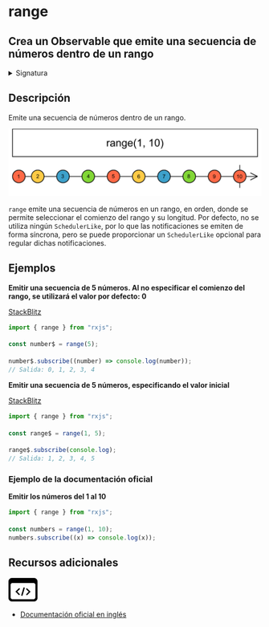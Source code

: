 # range

<h2 class="subtitle"> Crea un Observable que emite una secuencia de números dentro de un rango
</h2>

<details>
<summary>Signatura</summary>

### Firma

`range(start: number = 0, count?: number, scheduler?: SchedulerLike): Observable<number>`

### Parámetros

<table>
<tr><td>start</td><td>Opcional. El valor por defecto es <code>0</code>.
El valor del primer número de la secuencia.</td></tr>
<tr><td>count</td><td>Opcional. El valor por defecto es <code>undefined</code>.
La cantidad de números secuenciales que generar.</td></tr>
<tr><td>scheduler</td><td>Opcional. El valor por defecto es <code>undefined</code>.
El <code>SchedulerLike</code> para gestionar las emisiones.</td></tr>
</table>

### Retorna

`Observable<number>`: Un Observable de números que emite una secuencia finita de números consecutivos dentro de un rango.

</details>

## Descripción

Emite una secuencia de números dentro de un rango.

<img src="assets/images/marble-diagrams/creation/range.png" alt="Diagrama de canicas de range">

`range` emite una secuencia de números en un rango, en orden, donde se permite seleccionar el comienzo del rango y su longitud. Por defecto, no se utiliza ningún `SchedulerLike`, por lo que las notificaciones se emiten de forma síncrona, pero se puede proporcionar un `SchedulerLike` opcional para regular dichas notificaciones.

## Ejemplos

**Emitir una secuencia de 5 números. Al no especificar el comienzo del rango, se utilizará el valor por defecto: 0**

<a target="_blank" href="https://stackblitz.com/edit/docu-rxjs-range?file=index.ts">StackBlitz</a>

```javascript
import { range } from "rxjs";

const number$ = range(5);

number$.subscribe((number) => console.log(number));
// Salida: 0, 1, 2, 3, 4
```

**Emitir una secuencia de 5 números, especificando el valor inicial**

<a target="_blank" href="https://stackblitz.com/edit/docu-rxjs-ramge-2?file=index.ts">StackBlitz</a>

```javascript
import { range } from "rxjs";

const range$ = range(1, 5);

range$.subscribe(console.log);
// Salida: 1, 2, 3, 4, 5
```

### Ejemplo de la documentación oficial

**Emitir los números del 1 al 10**

```javascript
import { range } from "rxjs";

const numbers = range(1, 10);
numbers.subscribe((x) => console.log(x));
```

<div class="additional-section">

## Recursos adicionales

<a target="_blank" href="https://github.com/ReactiveX/rxjs/blob/master/src/internal/observable/range.ts">
<img src="assets/icons/source-code.png" alt="Source code">
</a>
</div>

- <a target="_blank" href="https://rxjs.dev/api/index/function/range">Documentación oficial en inglés</a>
